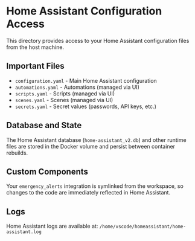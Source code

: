 # Home Assistant Configuration Access

This directory provides access to your Home Assistant configuration files from the host machine.

## Important Files

- `configuration.yaml` - Main Home Assistant configuration
- `automations.yaml` - Automations (managed via UI)
- `scripts.yaml` - Scripts (managed via UI)
- `scenes.yaml` - Scenes (managed via UI)
- `secrets.yaml` - Secret values (passwords, API keys, etc.)

## Database and State

The Home Assistant database (`home-assistant_v2.db`) and other runtime files are stored in the Docker volume and persist between container rebuilds.

## Custom Components

Your `emergency_alerts` integration is symlinked from the workspace, so changes to the code are immediately reflected in Home Assistant.

## Logs

Home Assistant logs are available at: `/home/vscode/homeassistant/home-assistant.log`
